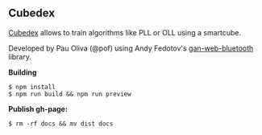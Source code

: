 ## Cubedex 

[Cubedex](https://pof.eslack.org/cubedex/) allows to train algorithms like PLL or OLL using a smartcube.

Developed by Pau Oliva (@pof) using Andy Fedotov's [gan-web-bluetooth](https://github.com/afedotov/gan-web-bluetooth) library.

**Building**
```
$ npm install
$ npm run build && npm run preview
```
**Publish gh-page:**
```
$ rm -rf docs && mv dist docs
```
